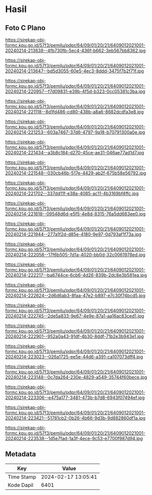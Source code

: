 # Hasil

## Foto C Plano

https://sirekap-obj-formc.kpu.go.id/57f3/pemilu/pdpr/64/09/01/20/21/6409012021001-20240214-213638--4fb730fb-5ec4-436f-b662-3eb567bb8362.jpg

https://sirekap-obj-formc.kpu.go.id/57f3/pemilu/pdpr/64/09/01/20/21/6409012021001-20240214-213647--bd5d3055-60e5-4ec3-8ddd-3475f7b2f71f.jpg

https://sirekap-obj-formc.kpu.go.id/57f3/pemilu/pdpr/64/09/01/20/21/6409012021001-20240214-220957--f7d09831-e39b-4f5d-b323-0cc05381c3ba.jpg

https://sirekap-obj-formc.kpu.go.id/57f3/pemilu/pdpr/64/09/01/20/21/6409012021001-20240214-221118--8d1fd486-cd80-438b-a8a6-8682dcdfa3e8.jpg

https://sirekap-obj-formc.kpu.go.id/57f3/pemilu/pdpr/64/09/01/20/21/6409012021001-20240214-221253--603a7467-37d6-4797-9a18-b70791300a0e.jpg

https://sirekap-obj-formc.kpu.go.id/57f3/pemilu/pdpr/64/09/01/20/21/6409012021001-20240214-221434--a3b8c184-d270-45ce-ae31-046ae77ad1d7.jpg

https://sirekap-obj-formc.kpu.go.id/57f3/pemilu/pdpr/64/09/01/20/21/6409012021001-20240214-221548--030cb46b-517e-4429-ab2f-675b58e56792.jpg

https://sirekap-obj-formc.kpu.go.id/57f3/pemilu/pdpr/64/09/01/20/21/6409012021001-20240214-221702--337dd11f-e38a-4085-ac11-4b3169bf4ffc.jpg

https://sirekap-obj-formc.kpu.go.id/57f3/pemilu/pdpr/64/09/01/20/21/6409012021001-20240214-221818--09548d6d-e5f5-4e8d-8315-76a5dd683ee0.jpg

https://sirekap-obj-formc.kpu.go.id/57f3/pemilu/pdpr/64/09/01/20/21/6409012021001-20240214-221944--277a1f2d-d85e-4180-9e97-0d793af1f73a.jpg

https://sirekap-obj-formc.kpu.go.id/57f3/pemilu/pdpr/64/09/01/20/21/6409012021001-20240214-222058--17f6b505-7d1a-4020-bb0d-32c0061978ed.jpg

https://sirekap-obj-formc.kpu.go.id/57f3/pemilu/pdpr/64/09/01/20/21/6409012021001-20240214-222217--ba6744ce-6cb6-4d26-839b-2dc8e3b581ea.jpg

https://sirekap-obj-formc.kpu.go.id/57f3/pemilu/pdpr/64/09/01/20/21/6409012021001-20240214-222624--2d6d6ab3-8faa-47e2-b897-e7c30f74bcd5.jpg

https://sirekap-obj-formc.kpu.go.id/57f3/pemilu/pdpr/64/09/01/20/21/6409012021001-20240214-222745--2de5a833-9e67-4e9e-87a1-aa16ac83ced1.jpg

https://sirekap-obj-formc.kpu.go.id/57f3/pemilu/pdpr/64/09/01/20/21/6409012021001-20240214-222901--952a0a43-91df-4b30-8ddf-71b2e3b943e1.jpg

https://sirekap-obj-formc.kpu.go.id/57f3/pemilu/pdpr/64/09/01/20/21/6409012021001-20240214-223023--026a1725-ee5e-44d6-a391-ca107073dff4.jpg

https://sirekap-obj-formc.kpu.go.id/57f3/pemilu/pdpr/64/09/01/20/21/6409012021001-20240214-223148--0c7da264-230e-4829-a549-35744f60bece.jpg

https://sirekap-obj-formc.kpu.go.id/57f3/pemilu/pdpr/64/09/01/20/21/6409012021001-20240214-223306--e475a177-3481-473b-b7d8-6943f07494ef.jpg

https://sirekap-obj-formc.kpu.go.id/57f3/pemilu/pdpr/64/09/01/20/21/6409012021001-20240214-223421--51781cb2-0b26-4b66-9d3b-9d882860df1a.jpg

https://sirekap-obj-formc.kpu.go.id/57f3/pemilu/pdpr/64/09/01/20/21/6409012021001-20240214-223538--1d5e7fad-1a3f-4ece-9c53-e7700f987d94.jpg


## Metadata

| Key        | Value               |
| ---------- | ------------------- |
| Time Stamp | 2024-02-17 13:05:41 |
| Kode Dapil | 6401                |



